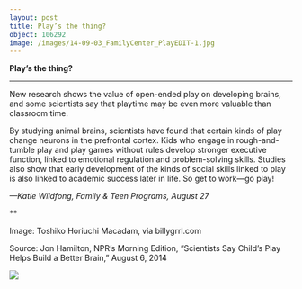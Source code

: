 ```yaml
---
layout: post
title: Play’s the thing?
object: 106292
image: /images/14-09-03_FamilyCenter_PlayEDIT-1.jpg
---
```

**Play’s the thing?**

****

New research shows the value of open-ended play on developing brains, and some scientists say that playtime may be even more valuable than classroom time. 

By studying animal brains, scientists have found that certain kinds of play change neurons in the prefrontal cortex. Kids who engage in rough-and-tumble play and play games without rules develop stronger executive function, linked to emotional regulation and problem-solving skills. Studies also show that early development of the kinds of social skills linked to play is also linked to academic success later in life. So get to work—go play!

*—Katie Wildfong, Family & Teen Programs, August 27*

**

Image: Toshiko Horiuchi Macadam, via billygrrl.com

Source: Jon Hamilton, NPR’s Morning Edition, “Scientists Say Child’s Play Helps Build a Better Brain,” August 6, 2014

![]({{siteurl.base}}/images/14-09-03_FamilyCenter_PlayEDIT-1.jpg)
